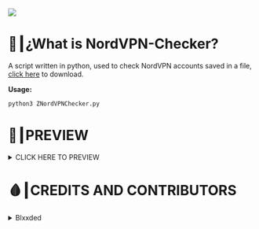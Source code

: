 # <img src="https://github.com/zBlxxded/CheckersNGenerators/blob/main/thumbnails/py-nordvpn.png">
# 🤔┃¿What is NordVPN-Checker?
A script written in python, used to check NordVPN accounts saved in a file, <a href="https://github.com/zBlxxded/CheckersNGenerators/blob/main/NordVPN/Checkers/Python/ZNordVPNChecker.py">click here</a> to download.

__Usage:__
```bash
python3 ZNordVPNChecker.py
```

# 👀┃PREVIEW
<details>
	<summary>CLICK HERE TO PREVIEW</summary>
	<img src="https://github.com/zBlxxded/NordVPN-Checker/blob/main/preview.png">
</details>

# 🩸┃CREDITS AND CONTRIBUTORS

<details>
  <summary>Blxxded</summary>
  - Discord: <a href="https://discord.com/users/847117740951076874">Blxxded#0303</a>
  - GitHub: <a href="https://github.com/zBlxxded">zBlxxded</a>
  - Website: <a href="https://blxxded.com">https://blxxded.com</a>
</details>
